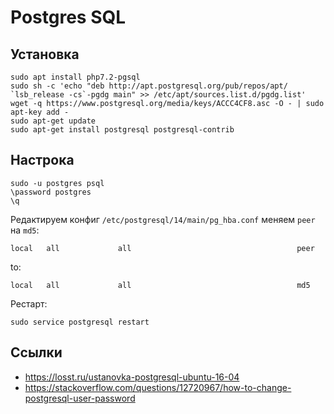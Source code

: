 # Postgres SQL

## Установка

    sudo apt install php7.2-pgsql
    sudo sh -c 'echo "deb http://apt.postgresql.org/pub/repos/apt/ `lsb_release -cs`-pgdg main" >> /etc/apt/sources.list.d/pgdg.list'
    wget -q https://www.postgresql.org/media/keys/ACCC4CF8.asc -O - | sudo apt-key add -
    sudo apt-get update
    sudo apt-get install postgresql postgresql-contrib

## Настрока

    sudo -u postgres psql
    \password postgres
    \q

Редактируем конфиг `/etc/postgresql/14/main/pg_hba.conf` меняем `peer` на `md5`:

    local   all             all                                     peer

to:

    local   all             all                                     md5

Рестарт:

    sudo service postgresql restart

## Ссылки

* https://losst.ru/ustanovka-postgresql-ubuntu-16-04
* https://stackoverflow.com/questions/12720967/how-to-change-postgresql-user-password
